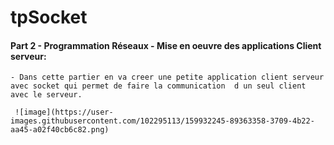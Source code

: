 # tpSocket
#### Part 2 - Programmation Réseaux - Mise en oeuvre des applications Client serveur:
    - Dans cette partier en va creer une petite application client serveur avec socket qui permet de faire la communication  d un seul client avec le serveur.
     
     ![image](https://user-images.githubusercontent.com/102295113/159932245-89363358-3709-4b22-aa45-a02f40cb6c82.png)

